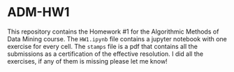 # ADM-HW1
This repository contains the Homework #1 for the Algorithmic Methods of Data Mining course. 
The `HW1.ipynb` file contains a jupyter notebook with one exercise for every cell. The `stamps` file is a pdf that contains all the submissions as a certification of the effective resolution. I did all the exercises, if any of them is missing please let me know! 
